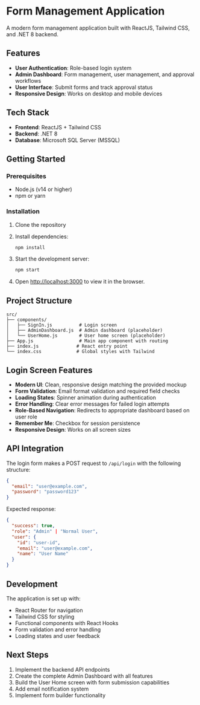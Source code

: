 # Form Management Application

A modern form management application built with ReactJS, Tailwind CSS, and .NET 8 backend.

## Features

- **User Authentication**: Role-based login system
- **Admin Dashboard**: Form management, user management, and approval workflows
- **User Interface**: Submit forms and track approval status
- **Responsive Design**: Works on desktop and mobile devices

## Tech Stack

- **Frontend**: ReactJS + Tailwind CSS
- **Backend**: .NET 8
- **Database**: Microsoft SQL Server (MSSQL)

## Getting Started

### Prerequisites

- Node.js (v14 or higher)
- npm or yarn

### Installation

1. Clone the repository
2. Install dependencies:
   ```bash
   npm install
   ```

3. Start the development server:
   ```bash
   npm start
   ```

4. Open [http://localhost:3000](http://localhost:3000) to view it in the browser.

## Project Structure

```
src/
├── components/
│   ├── SignIn.js          # Login screen
│   ├── AdminDashboard.js  # Admin dashboard (placeholder)
│   └── UserHome.js        # User home screen (placeholder)
├── App.js                 # Main app component with routing
├── index.js              # React entry point
└── index.css             # Global styles with Tailwind
```

## Login Screen Features

- **Modern UI**: Clean, responsive design matching the provided mockup
- **Form Validation**: Email format validation and required field checks
- **Loading States**: Spinner animation during authentication
- **Error Handling**: Clear error messages for failed login attempts
- **Role-Based Navigation**: Redirects to appropriate dashboard based on user role
- **Remember Me**: Checkbox for session persistence
- **Responsive Design**: Works on all screen sizes

## API Integration

The login form makes a POST request to `/api/login` with the following structure:

```json
{
  "email": "user@example.com",
  "password": "password123"
}
```

Expected response:
```json
{
  "success": true,
  "role": "Admin" | "Normal User",
  "user": {
    "id": "user-id",
    "email": "user@example.com",
    "name": "User Name"
  }
}
```

## Development

The application is set up with:
- React Router for navigation
- Tailwind CSS for styling
- Functional components with React Hooks
- Form validation and error handling
- Loading states and user feedback

## Next Steps

1. Implement the backend API endpoints
2. Create the complete Admin Dashboard with all features
3. Build the User Home screen with form submission capabilities
4. Add email notification system
5. Implement form builder functionality